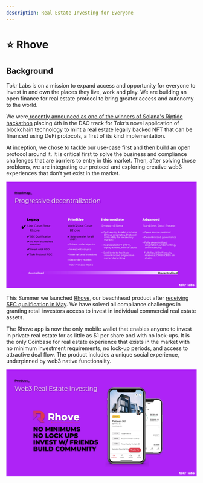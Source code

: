 ```yaml
---
description: Real Estate Investing for Everyone
---
```


# ⭐ Rhove

## Background

Tokr Labs is on a mission to expand access and opportunity for everyone to invest in and own the places they live, work and play. We are building an open finance for real estate protocol to bring greater access and autonomy to the world.&#x20;

We were[ recently announced as one of the winners of Solana's Riptide hackathon](https://twitter.com/solana/status/1514364456867962885) placing 4th in the DAO track for Tokr’s novel application of blockchain technology to mint a real estate legally backed NFT that can be financed using DeFi protocols, a first of its kind implementation.

At inception, we chose to tackle our use-case first and then build an open protocol around it. It is critical first to solve the business and compliance challenges that are barriers to entry in this market. Then, after solving those problems, we are integrating our protocol and exploring creative web3 experiences that don’t yet exist in the market.

![Tokr Labs Roadmap](<.gitbook/assets/Screen Shot 2022-08-15 at 9.06.00 AM.png>)

This Summer we launched [Rhove](https://rhove.com), our beachhead product after [receiving SEC qualification in May](https://www.sec.gov/Archives/edgar/data/0001883678/999999999422000179/xslQUALIFX01/primary\_doc.xml). We have solved all compliance challenges in granting retail investors access to invest in individual commercial real estate assets.&#x20;

The Rhove app is now the only mobile wallet that enables anyone to invest in private real estate for as little as $1 per share and with no lock-ups. It is the only Coinbase for real estate experience that exists in the market with no minimum investment requirements, no lock-up periods, and access to attractive deal flow. The product includes a unique social experience, underpinned by web3 native functionality.

![](<.gitbook/assets/Screen Shot 2022-08-16 at 12.51.27 PM.png>)
